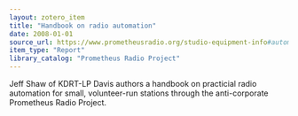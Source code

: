 ```yaml
---
layout: zotero_item
title: "Handbook on radio automation"
date: 2008-01-01
source_url: https://www.prometheusradio.org/studio-equipment-info#automation
item_type: "Report"
library_catalog: "Prometheus Radio Project"
---
```


<span class="Z3988" title="url_ver=Z39.88-2004&amp;ctx_ver=Z39.88-2004&amp;rfr_id=info%3Asid%2Fzotero.org%3A2&amp;rft_val_fmt=info%3Aofi%2Ffmt%3Akev%3Amtx%3Abook&amp;rft.genre=report&amp;rft.btitle=Handbook%20on%20radio%20automation&amp;rft.place=Philadelphia%2C%20PA&amp;rft.aufirst=Jeff&amp;rft.aulast=Shaw&amp;rft.au=Jeff%20Shaw&amp;rft.date=2008">
Jeff Shaw of KDRT-LP Davis authors a handbook on practicial radio automation for small, volunteer-run stations through the anti-corporate Prometheus Radio Project.
</span>
